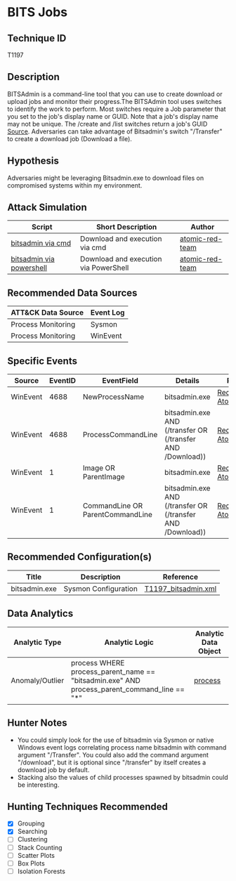 # BITS Jobs
## Technique ID
T1197


## Description

BITSAdmin is a command-line tool that you can use to create download or upload jobs and monitor their progress.The BITSAdmin tool uses switches to identify the work to perform. Most switches require a Job parameter that you set to the job's display name or GUID. Note that a job's display name may not be unique. The /create and /list switches return a job's GUID [Source](https://msdn.microsoft.com/en-us/library/windows/desktop/aa362813(v=vs.85).aspx). Adversaries can take advantage of Bitsadmin's switch "/Transfer" to create a download job (Download a file).


## Hypothesis

Adversaries might be leveraging Bitsadmin.exe to download files on compromised systems within my environment.

## Attack Simulation

| Script  | Short Description | Author | 
|---------|---------|---------|
| [bitsadmin via cmd](https://github.com/redcanaryco/atomic-red-team/blob/ae0f93a27eb408c06f1aed50e574ba091fa5eaa7/atomics/T1197/T1197.md#atomic-test-1---download--execute)| Download and execution via cmd | [atomic-red-team](https://github.com/redcanaryco/atomic-red-team/blob/ae0f93a27eb408c06f1aed50e574ba091fa5eaa7/atomics/T1197/T1197.md#atomic-test-1---download--execute) |
| [bitsadmin via powershell](https://github.com/redcanaryco/atomic-red-team/blob/ae0f93a27eb408c06f1aed50e574ba091fa5eaa7/atomics/T1197/T1197.md#atomic-test-2---download--execute-via-powershell-bits) | Download and execution via PowerShell | [atomic-red-team](https://github.com/redcanaryco/atomic-red-team/blob/ae0f93a27eb408c06f1aed50e574ba091fa5eaa7/atomics/T1197/T1197.md#atomic-test-1---download--execute)



## Recommended Data Sources

| ATT&CK Data Source | Event Log |
|---------|---------|
| Process Monitoring| Sysmon |
| Process Monitoring| WinEvent | 



## Specific Events

| Source | EventID | EventField | Details | Reference | 
|--------|---------|-------|---------|-----------| 
| WinEvent | 4688 | NewProcessName | bitsadmin.exe | [RedCanary-AtomicRedTeam](https://github.com/redcanaryco/atomic-red-team/blob/ae0f93a27eb408c06f1aed50e574ba091fa5eaa7/atomics/T1197/T1197.md) |
| WinEvent | 4688 | ProcessCommandLine | bitsadmin.exe AND (/transfer OR (/transfer AND /Download)) | [RedCanary-AtomicRedTeam](https://github.com/redcanaryco/atomic-red-team/blob/ae0f93a27eb408c06f1aed50e574ba091fa5eaa7/atomics/T1197/T1197.md) |
| WinEvent | 1 | Image OR ParentImage | bitsadmin.exe | [RedCanary-AtomicRedTeam](https://github.com/redcanaryco/atomic-red-team/blob/ae0f93a27eb408c06f1aed50e574ba091fa5eaa7/atomics/T1197/T1197.md) |
| WinEvent | 1 | CommandLine OR ParentCommandLine | bitsadmin.exe AND (/transfer OR (/transfer AND /Download)) | [RedCanary-AtomicRedTeam](https://github.com/redcanaryco/atomic-red-team/blob/ae0f93a27eb408c06f1aed50e574ba091fa5eaa7/atomics/T1197/T1197.md) |


## Recommended Configuration(s)

| Title | Description | Reference|
|---------|---------|---------|
| bitsadmin.exe | Sysmon Configuration | [T1197_bitsadmin.xml](https://github.com/Cyb3rWard0g/ThreatHunter-Playbook/blob/master/attack_matrix/windows/sysmon_configs/T0000_bitsadmin.xml)



## Data Analytics 

| Analytic Type  | Analytic Logic | Analytic Data Object |
|--------|---------|---------|
| Anomaly/Outlier | process WHERE process\_parent\_name == "bitsadmin.exe" AND process\_parent\_command_line == "*" | [process](https://github.com/bfuzzy/OSSEM/blob/master/detection_data_model/data_objects/process.md) | 



## Hunter Notes

* You could simply look for the use of bitsadmin via Sysmon or native Windows event logs correlating process name bitsadmin with command argument "/Transfer". You could also add the command argument "/download", but it is optional since "/transfer" by itself creates a download job by default. 
* Stacking also the values of child processes spawned by bitsadmin could be interesting.

## Hunting Techniques Recommended

- [x] Grouping
- [x] Searching
- [ ] Clustering
- [ ] Stack Counting
- [ ] Scatter Plots
- [ ] Box Plots
- [ ] Isolation Forests
